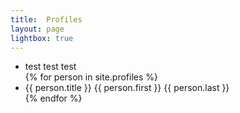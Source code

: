 ```yaml
---
title:  Profiles
layout: page
lightbox: true
---
```


<ul>
  <li> test test test </li>
  {% for person in site.profiles %}
    <li>
      {{ person.title }} {{ person.first }} {{ person.last }}
    </li>
  {% endfor %}
</ul>

